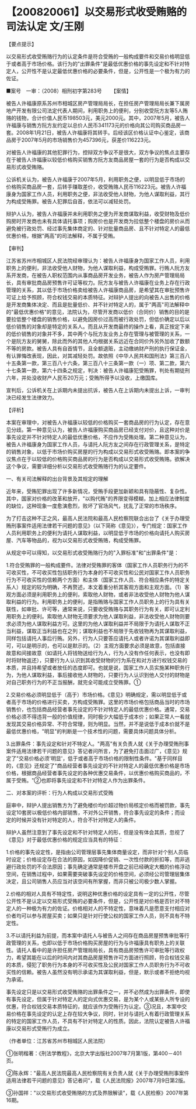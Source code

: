 # 【200820061】以交易形式收受贿赂的司法认定 文/王刚

【要点提示】

以交易形式收受贿赂行为的认定条件是符合受贿的一般构成要件和交易价格明显低于或者高于市场价格。该行为的"出罪条件"是最低优惠价格的事先设定和不针对特定人，公开性不是认定最低优惠价格的必要条件，但是，公开性是一个极为有力的佐证。

■案号　一审：（2008）相刑初字第283号 　　【案情】

被告人许福康原系苏州市相城区房产管理局局长，在担任房产管理局局长兼下属房地产开发有限公司法定代表人期间，利用职务上的便利，分别收受阮方友等5人贿赂的钱物，合计价值人民币198503元，美元2000元。其中，2007年5月，被告人许福康与销售方阮方友约定以总价人民币341173元的价格向其公司购买商品房一套。2008年1月21日，被告人许福康将其转手。后经该区价格认证中心鉴定，该商品房于2007年5月的市场销售价为457396元，获差价116223元。

对被告人许福康的其他犯罪行为，控辩双方争议不是很大，双方争议的焦点主要存在于被告人许福康以较低价格购买销售方阮方友商品房屋一套的行为是否构成以交易形式收受贿赂。

公诉机关认为，被告人许福康于2007年5月，利用职务之便，以明显低于市场的价格购买商品房一套，后转手赚取差价，收受贿赂人民币116223元。被告人许福康身为国家工作人员，利用职务之便，非法收受他人财物，为他人谋取利益，其行为构成受贿罪。被告人犯罪后自首，依法可以减轻处罚。

辩护人认为，被告人许福康并未利用职务之便为开发商谋取利益，收受财物及低价购房时开发商也未有具体请托事项；购房价也是开发商为拉低整个楼盘的房价从而避免被行政处罚、经过事先集体商定的、针对批量商品房、且不针对特定人的最低优惠价格，根据"两高"的司法解释，不属于受贿。

【审判】

江苏省苏州市相城区人民法院经审理认为：被告人许福康身为国家工作人员，利用职务上的便利，非法收受他人财物，为他人谋取利益，构成受贿罪。行贿人阮方友系开发商，在被告人职权范围内从事商品房开发业务，被告人作为房产管理局局长，具有审批商品房预售许可证等权力。阮方友与被告人许福康在业务上存在行政管理的关系，其以低于市场价格卖给被告人许福康商品房，是希望其在审批预售许可证上给予照顾，符合权钱交易的本质特征。对辩护人提出的向被告人出售的价格是开发商集体决定、而且是批量低价、并不针对特定人的，属于"两高"司法解释中的"最低优惠价格"的意见，法院认为，尽管开发商以低价（合同价）销售的目的是要拉低整个楼盘的销售价格，以避免因房价过高而被行政处罚，但低价确定以后以低价销售的对象却是特定的关系人。而且从开发商最终的操作上看，真正按定下来的低价销售的对象并不多，其中两个与阮方友业务上存在管理与被管理的关系，一个是阮方友的舅舅，除此而外的其他人均根据关系远近在合同价外另外加收了数额不等的房款。被告人具有自首情节，且全额退赃，主动缴纳财产刑的执行保证金，有认罪悔改表现，因此，对其减轻处罚。故依照《中华人民共和国刑法》第三百八十五条第一款，第三百八十六条，第三百八十三条第一款（一）项、第二款，第六十七条第一款，第六十四条之规定，判决：被告人许福康犯受贿罪，判处有期徒刑六年，并处没收财产人民币20万元；受贿所得予以没收，上缴国库。

宣判后，公诉机关在上诉期内未提出抗诉，被告人在上诉期内未提出上诉，一审判决已经发生法律效力。

【评析】

本案在审理中，对被告人许福康以较低的价格购买一套商品房的行为认定，存在意见分歧。第一种意见认为，被告人许福康购买商品房已经支付对价，且这种对价是事先设定并不针对特定人的最低优惠价格，不应作为受贿处理。第二种意见认为，被告人许福康身为国家工作人员，与请托人阮方友之间存在行政管理关系，是特定的销售对象，以低于市场价购买房屋的行为构成以交易形式收受贿赂。即本案的争议焦点在于以较低的价格购买商品房的行为是否构成以交易形式收受贿赂。欲解决这个争议，需要详细分析以交易形式收受贿赂行为的认定要件。

一、有关司法解释的出台背景及其规定的理解

近年来，受贿犯罪出现了许多新情况，受贿手段更加新颖和具有隐蔽性、复杂性。其中，国家对价格的改革和放开，"以购代贿"的界限变得模糊，加上相应法律制度的缺位，这种现象一度愈演愈烈，败坏了官场风气，扰乱了正常的市场秩序。

为了打击这种不正之风，最高人民法院和最高人民检察院联合出台了《关于办理受贿刑事案件适用法律若干问题的意见》（以下简称《意见》），专门规定：国家工作人员利用职务上的便利为请托人谋取利益，以明显低于市场的价格向请托人购买房屋、汽车等物品的，视为以交易形式收受贿赂，构成受贿罪。

从规定中可以得知，以交易形式收受贿赂行为的"入罪标准"和"出罪条件"是：

1.符合受贿罪的一般构成要件。法律对受贿罪的客体（国家工作人员职务行为的不可收买性，不可收买性包括职务行为本身的不可收买性和公民对国家工作人员职务行为不可收买性的信赖两个方面）和主体（国家工作人员、符合相应条件的特定关系人）规定的较为明确，不再赘述，本文着重分析其客观方面和主观方面。（1）客观方面必须是利用职务上的便利，索取他人财物，或者非法收受他人财物为他人谋取利益的行为。利用职务上的便利，是指贿赂与国家工作人员职务上的行为具有关联性，如审批、许可等，通常来说，只要收受贿赂与其职务行为有关，即可认定利用职务上的便利。索取他人财物无须要求为他人谋取利益，非法收受他人财物则要求必须为他人谋取利益方可。这里的为他人谋取利益并不局限于为请托人谋取不正当利益，谋取正当利益也在之列；谋取利益也不局限于先收钱物再为其谋取利益，同样包括请托人事后行贿。另外，行为人只要答应请托人或者许诺为其谋取利益即可，可以是明示的，也可以是默示的。（2）主观方面要求必须是故意，包括直接故意和间接故意（如请托人将钱物送给行为人，行为人没有作任何表示，也没有即时将财物返还），只要行为人认识到其收受财物的行为系在和对方进行权钱交易的本质，并且持希望或者放任的态度即可。也就是说，国家工作人员实施某种职务行为，为他人谋取利益，事后接收他人财物的，只要行为人认识到他人交付的财物是对自己职务行为的不正当报酬，就完全可能成立受贿罪。①

2.交易价格必须明显低于（高于）市场价格。《意见》明确规定，需以明显低于或者高于市场的价格进行买卖，方构成受贿罪。这里的市场价格包括商品当时的市场销售价，也包括商品经营者事先设定的不针对特定人的最低优惠价格。通常，交易价格必须不得违背一般的价值规律，同时极少大幅低于成本价；如果正常人一看就发现其交易价格异常、不符合常理，则为明显。当然，并不是说低于成本价就不是最低优惠价格，"明显"的判断是一个技术性的问题，需要具体问题具体分析。

3.出罪条件：事先设定和针对不特定人。"两高"有关负责人就《关于办理受贿刑事案件适用法律若干问题的意见》答记者问所言，为了避免打击面过广，《意见》规定了"交易价格必须'明显'，低于或者高于市场价格的限制性条件。"基于同样目的，《意见》还规定了"商品经营者事先设定的不针对特定人的最低优惠价格是市场价格，根据商品经营者事先设定的各种优惠交易条件，以优惠价格购买商品的，不属于受贿。"②也即将事先设定和不针对特定人作为出罪条件。

二、对本案的评析：行为人构成以交易形式受贿

庭审中，辩护人提出销售方为了避免楼价均价超过物价局核定价格而被罚款，事先设定10套房以极低价格内部销售，不对外公开销售，符合事先设定的条件；而设定的时候并没有针对特定的人，符合不针对特定人的条件。

辩护人虽然注意到了事先设定和不针对特定人的形，但是没有体会其质，忽视了《意见》对于最低优惠价格的规定应当具有的特征：

1.价格的事先设定性，是指由公司管理层事先集体商量设定，而非针对个别人员临时设定；价格设定存在合法的原因，如因降价促销、一次性付款的折扣等，而非逃避行政处罚的不合法原因；事先确定通常是楼市开盘之前已经确定大概的价格浮动空间，在销售过程中，如果需要突破事先设定的价格空间，必须经公司管理层集体决定，且公司销售人员应当对该空间有所掌握，而非只被公司极少数人掌握。

2.价格的相对人具有不特定性，说明这种优惠价格的设定具有一定的公开性，尽管公开性不是认定以交易形式受贿的必要条件，但是，公开性是对价格是否针对不特定人的一种极为有力的佐证。价格相对人的不特定性，意味着凡是愿意支付相应对价者均可以参与房屋买卖；如果只是针对行使公权的国家工作人员，则不具有不特定性。

3.不以请托利益为前提，而本案中请托人与被告人之间存在商品房屋预售审批等行政管理的关系，也即以低于市场价格购买房屋的行为与许福康具有职务上的关联性。请托人看中的是许担任房产管理局局长，具有商品房预售许可审批等行政权力，希望其能在以后的时间内对其商品房屋预售许可方面进行照顾，符合权钱交易的本质，侵犯了职务行为本身的不可收买性及公民对国家工作人员职务行为不可收买性的信赖。被告人虽然没有明示承诺为其谋取利益，但是，默示或者不拒绝均视为承诺。

事先设定只是以交易形式收受贿赂的出罪条件之一，并不必然成为出罪条件，即使有事先设定，但属于针对特定人的定向式优惠交易，是为某个人或某些人所专设的优惠，符合权钱交易本质特征的，就应该作为受贿行为认定。③况且，本案中交易价格在事先设定的认定上存在较大争议，同时，针对与请托人有着行政管理关系的特定的国家工作人员，不具有不针对特定人的性质。因此，法院认定被告人许福康以交易形式受贿行为成立。

（作者单位：江苏省苏州市相城区人民法院）

①张明楷著：《刑法学教程》，北京大学出版社2007年7月第1版，第400－401页。

②陈永辉："最高人民法院最高人民检察院有关负责人就《关于办理受贿刑事案件适用法律若干问题的意见》答记者问"，载《人民法院报》2007年7月9日第2版。

③孙国祥："以交易形式收受贿赂的方式及界限解读"，载《人民检察》2007年第16期。